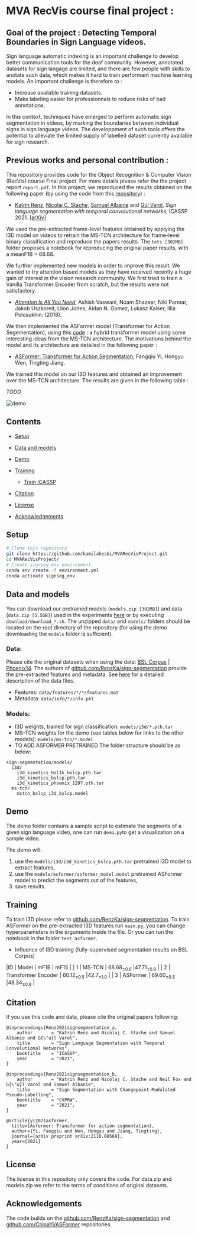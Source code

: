 # MVA RecVis course final project : 

## Goal of the project : Detecting Temporal Boundaries in Sign Language videos. 

Sign language automatic indexing is an important challenge to develop better communication tools for the deaf community. However, annotated datasets for sign langage are limited, and there are few people with skills to anotate such data, which makes it hard to train performant machine learning models. An important challenge is therefore to : 

*  Increase available training datasets. 
*  Make labeling easier for professionnals to reduce risks of bad annotations. 

In this context, techniques have emerged to perform automatic sign segmentation in videos, by marking the boundaries between individual signs in sign language videos. The developpment of such tools offers the potential to alleviate the limited supply of labelled dataset currently available for sign research. 

## Previous works and personal contribution : 

This repository provides code for the Object Recognition & Computer Vision (RecVis) course Final project. For more details please refer the the project report `report.pdf`.
In this project, we reproduced the results obtained on the following paper (by using the code from this [ repository](https://github.com/RenzKa/sign-segmentation)) :  

- [Katrin Renz](https://www.katrinrenz.de), [Nicolaj C. Stache](https://www.hs-heilbronn.de/nicolaj.stache), [Samuel Albanie](https://www.robots.ox.ac.uk/~albanie/) and [Gül Varol](https://www.robots.ox.ac.uk/~gul),
*Sign language segmentation with temporal convolutional networks*, ICASSP 2021.  [[arXiv]](https://arxiv.org/abs/2011.12986)

We used the pre-extracted frame-level features obtained by applying the I3D model on videos to retrain the MS-TCN architecture for frame-level binary classification and reproduce the papers results. The `tets [302MB]` folder proposes a notebook for reproducing the original paper results, with a meanF1B = 68.68.

We further implemented new models in order to improve this result. We wanted to try attention based models as they have received recently a huge gain of interest in the vision research community. We first tried to train a Vanilla Transformer Encoder from scratch, but the results were not satisfactory. 

- [*Attention Is All You Need*](https://arxiv.org/abs/1706.03762), Ashish Vaswani, Noam Shazeer, Niki Parmar, Jakob Uszkoreit, Llion Jones, Aidan N. Gomez, Lukasz Kaiser, Illia Polosukhin:  (2018). 

We then implemented the ASFormer model (Transformer for Action Segementation), using this [code](https://github.com/ChinaYi/ASFormer) : a hybrid transformer model using some interesting ideas from the MS-TCN architecture. The motivations behind the model and its architecture are detailed in the following paper : 

- [ASFormer: Transformer for Action Segmentation](https://arxiv.org/abs/2110.08568), Fangqiu Yi, Hongyu Wen, Tingting Jiang.


We trained this model on our I3D features and obtained an improvement over the MS-TCN architecture. The results are given in the following table : 

*TODO*


![demo](demo/results/demo.gif)


## Contents
* [Setup](#setup)
* [Data and models](#data-and-models)
* [Demo](#demo)
* [Training](#training)
  * [Train ICASSP](#train-icassp)
  
* [Citation](#citation)
* [License](#license)
* [Acknowledgements](#acknowledgements)

## Setup

``` bash
# Clone this repository
git clone https://github.com/kamilakesbi/MVARecVisProject.git
cd MVARecVisProject/
# Create signseg_env environment
conda env create -f environment.yml
conda activate signseg_env
```


## Data and models
You can download our pretrained models (`models.zip [302MB]`) and data (`data.zip [5.5GB]`) used in the experiments [here](https://drive.google.com/drive/folders/17DaatdfD4GRnLJJ0RX5TcSfHGMxMS0Lm?usp=sharing) or by executing `download/download_*.sh`. The unzipped `data/` and `models/` folders should be located on the root directory of the repository (for using the demo downloading the `models` folder is sufficient).


### Data:
Please cite the original datasets when using the data: [BSL Corpus](https://bslcorpusproject.org/cava/acknowledgements-and-citation/) | [Phoenix14](https://www-i6.informatik.rwth-aachen.de/~koller/RWTH-PHOENIX/).
The authors of [github.com/RenzKa/sign-segmentation](https://github.com/RenzKa/sign-segmentation) provide the pre-extracted features and metadata. See [here](data/README.md) for a detailed description of the data files. 
- Features: `data/features/*/*/features.mat`
- Metadata: `data/info/*/info.pkl`

### Models:
- I3D weights, trained for sign classification: `models/i3d/*.pth.tar`
- MS-TCN weights for the demo (see tables below for links to the other models): `models/ms-tcn/*.model`
- TO ADD ASFORMER PRETRAINED
The folder structure should be as below:
```
sign-segmentation/models/
  i3d/
    i3d_kinetics_bsl1k_bslcp.pth.tar
    i3d_kinetics_bslcp.pth.tar
    i3d_kinetics_phoenix_1297.pth.tar
  ms-tcn/
    mstcn_bslcp_i3d_bslcp.model
```
## Demo
The demo folder contains a sample script to estimate the segments of a given sign language video, one can run `demo.py`to get a visualization on a sample video.

The demo will: 
1. use the `models/i3d/i3d_kinetics_bslcp.pth.tar` pretrained I3D model to extract features,
2. use the `models/asformer/asformer_model.model` pretrained ASFormer model to predict the segments out of the features,
3. save results.

## Training
To train I3D please refer to [github.com/RenzKa/sign-segmentation](https://github.com/RenzKa/sign-segmentation). To train ASFormer on the pre-extracted I3D features run `main.py`, you can change hyperparameters in the erguments inside the file. Or you can run the notebook in the folder `test_asformer`.

* Influence of I3D training (fully-supervised segmentation results on BSL Corpus)

|ID | Model | mF1B | mF1S | 
| 1 | MS-TCN | 68.68<sub>±0.6</sub> |47.71<sub>±0.8</sub> |
| 2 | Transformer Encoder | 60.12<sub>±0.5</sub> |42.7<sub>±1.0</sub> |
| 3 | ASFormer | 69.60<sub>±0.5</sub> |48.34<sub>±0.8</sub> |

## Citation
If you use this code and data, please cite the original papers following:

```
@inproceedings{Renz2021signsegmentation_a,
    author       = "Katrin Renz and Nicolaj C. Stache and Samuel Albanie and G{\"u}l Varol",
    title        = "Sign Language Segmentation with Temporal Convolutional Networks",
    booktitle    = "ICASSP",
    year         = "2021",
}
```
```
@inproceedings{Renz2021signsegmentation_b,
    author       = "Katrin Renz and Nicolaj C. Stache and Neil Fox and G{\"u}l Varol and Samuel Albanie",
    title        = "Sign Segmentation with Changepoint-Modulated Pseudo-Labelling",
    booktitle    = "CVPRW",
    year         = "2021",
}
```
```
@article{yi2021asformer,
  title={Asformer: Transformer for action segmentation},
  author={Yi, Fangqiu and Wen, Hongyu and Jiang, Tingting},
  journal={arXiv preprint arXiv:2110.08568},
  year={2021}
}
```
## License
The license in this repository only covers the code. For data.zip and models.zip we refer to the terms of conditions of original datasets.


## Acknowledgements
The code builds on the [github.com/RenzKa/sign-segmentation](https://github.com/RenzKa/sign-segmentation) and [github.com/ChinaYi/ASFormer](https://github.com/ChinaYi/ASFormer) repositories. 